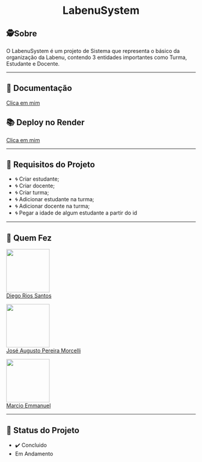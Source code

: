 <h1 align="center"> LabenuSystem </h1>

##  🕵Sobre
O LabenuSystem é um projeto de Sistema que representa o básico da organização da Labenu, contendo 3 entidades importantes como Turma, Estudante e Docente.

---
## 📖 Documentação 

<a href="#">Clica em mim</a>

## 📚 Deploy no Render

<a href="#">Clica em mim</a>

---
## 🚧 Requisitos do Projeto

- 🌀 Criar estudante;
- 🌀 Criar docente;
- 🌀 Criar turma;
- 🌀 Adicionar estudante na turma;
- 🌀 Adicionar docente na turma;
- 🌀 Pegar a idade de algum estudante a partir do id

---
##  🧒 Quem Fez 

[<img src="https://avatars.githubusercontent.com/u/99925453?v=4" width=115 ><br>](https://github.com/josemorcelli) 
  <a href=https://github.com/DiegoRiosS-dev>Diego Rios Santos</a>

[<img src="https://avatars.githubusercontent.com/u/102266417?v=4" width=115><br>](https://github.com/josemorcelli) 
  <a href=https://github.com/josemorcelli>José Augusto Pereira Morcelli</a>
  
[<img src="https://avatars.githubusercontent.com/u/100731829?v=4" width=115><br>](https://github.com/josemorcelli) 
  <a href=https://github.com/M-Emmanuel-G>Marcio Emmanuel</a>

---
##  🧭 Status do Projeto
 
 - ✔️ Concluido 
 - Em Andamento
